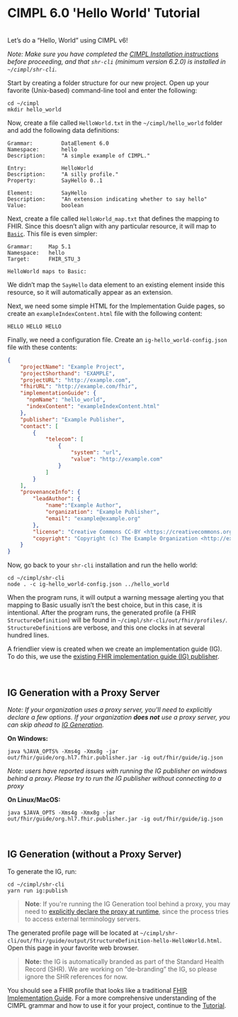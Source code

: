 # CIMPL 6.0 'Hello World' Tutorial
<br />
Let’s do a “Hello, World” using CIMPL v6!

_Note: Make sure you have completed the [CIMPL Installation instructions](cimplInstall.md) before proceeding, and that `shr-cli` (minimum version 6.2.0) is installed in `~/cimpl/shr-cli`._

Start by creating a folder structure for our new project.  Open up your favorite (Unix-based) command-line tool and enter the following:
```
cd ~/cimpl
mkdir hello_world
```

Now, create a file called `HelloWorld.txt` in the `~/cimpl/hello_world` folder and add the following data definitions:
```
Grammar:         DataElement 6.0
Namespace:       hello
Description:     "A simple example of CIMPL."

Entry:           HelloWorld
Description:     "A silly profile."
Property:        SayHello 0..1

Element:         SayHello
Description:     "An extension indicating whether to say hello"
Value:           boolean
```
Next, create a file called `HelloWorld_map.txt` that defines the mapping to FHIR. Since this doesn’t align with any particular resource, it will map to [`Basic`](https://www.hl7.org/fhir/basic.html). This file is even simpler:
```
Grammar:     Map 5.1
Namespace:   hello
Target:      FHIR_STU_3

HelloWorld maps to Basic:
```
We didn’t map the `SayHello` data element to an existing element inside this resource, so it will automatically appear as an extension.

Next, we need some simple HTML for the Implementation Guide pages, so create an `exampleIndexContent.html` file with the following content:
```
HELLO HELLO HELLO
```

Finally, we need a configuration file. Create an `ig-hello_world-config.json` file with these contents:
```json
{
    "projectName": "Example Project",
    "projectShorthand": "EXAMPLE",
    "projectURL": "http://example.com",
    "fhirURL": "http://example.com/fhir",
    "implementationGuide": {
      "npmName": "hello_world",
      "indexContent": "exampleIndexContent.html"
    },
    "publisher": "Example Publisher",
    "contact": [
        {
            "telecom": [
                {
                    "system": "url",
                    "value": "http://example.com"
                }
            ]
        }
    ],
    "provenanceInfo": {
        "leadAuthor": {
            "name":"Example Author",
            "organization": "Example Publisher",
            "email": "example@example.org"
        },
        "license": "Creative Commons CC-BY <https://creativecommons.org/licenses/by/3.0/>",
        "copyright": "Copyright (c) The Example Organization <http://example.org>"
    }
}
```

Now, go back to your `shr-cli` installation and run the hello world:
```
cd ~/cimpl/shr-cli
node . -c ig-hello_world-config.json ../hello_world
```
When the program runs, it will output a warning message alerting you that mapping to Basic usually isn’t the best choice, but in this case, it is intentional. After the program runs, the generated profile (a FHIR `StructureDefinition`) will be found in `~/cimpl/shr-cli/out/fhir/profiles/`.  `StructureDefinition`s are verbose, and this one clocks in at several hundred lines.

A friendlier view is created when we create an implementation guide (IG). To do this, we use the [existing FHIR implementation guide (IG) publisher](http://wiki.hl7.org/index.php?title=IG_Publisher_Documentation).

<br />

## IG Generation with a Proxy Server
_Note: If your organization uses a proxy server, you'll need to explicitly declare a few options.  If your organization **does not** use a proxy server, you can skip ahead to [IG Generation](#ig-generation)._

**On Windows:**
```
java %JAVA_OPTS% -Xms4g -Xmx8g -jar out/fhir/guide/org.hl7.fhir.publisher.jar -ig out/fhir/guide/ig.json
```
_Note: users have reported issues with running the IG publisher on windows behind a proxy.  Please try to run the IG publisher without connecting to a proxy_

**On Linux/MacOS:**
```
java $JAVA_OPTS -Xms4g -Xmx8g -jar out/fhir/guide/org.hl7.fhir.publisher.jar -ig out/fhir/guide/ig.json
```
<br />

## IG Generation (without a Proxy Server)
To generate the IG, run:
```
cd ~/cimpl/shr-cli
yarn run ig:publish
```

>**Note**: If you're running the IG Generation tool behind a proxy, you may need to [explicitly declare the proxy at runtime](https://github.com/standardhealth/shr-cli#creating-the-fhir-implementation-guide-using-an-http-proxy), since the process tries to access external terminology servers.

The generated profile page will be located at `~/cimpl/shr-cli/out/fhir/guide/output/StructureDefinition-hello-HelloWorld.html`.  Open this page in your favorite web browser.

> **Note:** the IG is automatically branded as part of the Standard Health Record (SHR). We are working on “de-branding” the IG, so please ignore the SHR references for now.

You should see a FHIR profile that looks like a traditional [FHIR Implementation Guide](https://www.hl7.org/fhir/implementationguide.html).  For a more comprehensive understanding of the CIMPL grammar and how to use it for your project, continue to the [Tutorial](https://github.com/standardhealth/shr-cli/wiki/Tutorial).